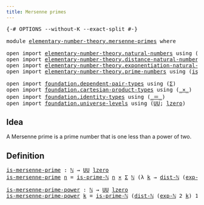 ```yaml
---
title: Mersenne primes
---
```


<pre class="Agda"><a id="41" class="Symbol">{-#</a> <a id="45" class="Keyword">OPTIONS</a> <a id="53" class="Pragma">--without-K</a> <a id="65" class="Pragma">--exact-split</a> <a id="79" class="Symbol">#-}</a>

<a id="84" class="Keyword">module</a> <a id="91" href="elementary-number-theory.mersenne-primes.html" class="Module">elementary-number-theory.mersenne-primes</a> <a id="132" class="Keyword">where</a>

<a id="139" class="Keyword">open</a> <a id="144" class="Keyword">import</a> <a id="151" href="elementary-number-theory.natural-numbers.html" class="Module">elementary-number-theory.natural-numbers</a> <a id="192" class="Keyword">using</a> <a id="198" class="Symbol">(</a><a id="199" href="elementary-number-theory.natural-numbers.html#1530" class="Datatype">ℕ</a><a id="200" class="Symbol">)</a>
<a id="202" class="Keyword">open</a> <a id="207" class="Keyword">import</a> <a id="214" href="elementary-number-theory.distance-natural-numbers.html" class="Module">elementary-number-theory.distance-natural-numbers</a> <a id="264" class="Keyword">using</a> <a id="270" class="Symbol">(</a><a id="271" href="elementary-number-theory.distance-natural-numbers.html#1255" class="Function">dist-ℕ</a><a id="277" class="Symbol">)</a>
<a id="279" class="Keyword">open</a> <a id="284" class="Keyword">import</a> <a id="291" href="elementary-number-theory.exponentiation-natural-numbers.html" class="Module">elementary-number-theory.exponentiation-natural-numbers</a> <a id="347" class="Keyword">using</a> <a id="353" class="Symbol">(</a><a id="354" href="elementary-number-theory.exponentiation-natural-numbers.html#685" class="Function">exp-ℕ</a><a id="359" class="Symbol">)</a>
<a id="361" class="Keyword">open</a> <a id="366" class="Keyword">import</a> <a id="373" href="elementary-number-theory.prime-numbers.html" class="Module">elementary-number-theory.prime-numbers</a> <a id="412" class="Keyword">using</a> <a id="418" class="Symbol">(</a><a id="419" href="elementary-number-theory.prime-numbers.html#1962" class="Function">is-prime-ℕ</a><a id="429" class="Symbol">)</a>

<a id="432" class="Keyword">open</a> <a id="437" class="Keyword">import</a> <a id="444" href="foundation.dependent-pair-types.html" class="Module">foundation.dependent-pair-types</a> <a id="476" class="Keyword">using</a> <a id="482" class="Symbol">(</a><a id="483" href="foundation-core.dependent-pair-types.html#515" class="Record">Σ</a><a id="484" class="Symbol">)</a>
<a id="486" class="Keyword">open</a> <a id="491" class="Keyword">import</a> <a id="498" href="foundation.cartesian-product-types.html" class="Module">foundation.cartesian-product-types</a> <a id="533" class="Keyword">using</a> <a id="539" class="Symbol">(</a><a id="540" href="foundation-core.cartesian-product-types.html#590" class="Function Operator">_×_</a><a id="543" class="Symbol">)</a>
<a id="545" class="Keyword">open</a> <a id="550" class="Keyword">import</a> <a id="557" href="foundation.identity-types.html" class="Module">foundation.identity-types</a> <a id="583" class="Keyword">using</a> <a id="589" class="Symbol">(</a><a id="590" href="foundation-core.identity-types.html#1865" class="Function Operator">_＝_</a><a id="593" class="Symbol">)</a>
<a id="595" class="Keyword">open</a> <a id="600" class="Keyword">import</a> <a id="607" href="foundation.universe-levels.html" class="Module">foundation.universe-levels</a> <a id="634" class="Keyword">using</a> <a id="640" class="Symbol">(</a><a id="641" href="foundation-core.universe-levels.html#235" class="Primitive">UU</a><a id="643" class="Symbol">;</a> <a id="645" href="Agda.Primitive.html#764" class="Primitive">lzero</a><a id="650" class="Symbol">)</a>
</pre>
## Idea

A Mersenne prime is a prime number that is one less than a power of two.

## Definition

<pre class="Agda"><a id="is-mersenne-prime"></a><a id="763" href="elementary-number-theory.mersenne-primes.html#763" class="Function">is-mersenne-prime</a> <a id="781" class="Symbol">:</a> <a id="783" href="elementary-number-theory.natural-numbers.html#1530" class="Datatype">ℕ</a> <a id="785" class="Symbol">→</a> <a id="787" href="foundation-core.universe-levels.html#235" class="Primitive">UU</a> <a id="790" href="Agda.Primitive.html#764" class="Primitive">lzero</a>
<a id="796" href="elementary-number-theory.mersenne-primes.html#763" class="Function">is-mersenne-prime</a> <a id="814" href="elementary-number-theory.mersenne-primes.html#814" class="Bound">n</a> <a id="816" class="Symbol">=</a> <a id="818" href="elementary-number-theory.prime-numbers.html#1962" class="Function">is-prime-ℕ</a> <a id="829" href="elementary-number-theory.mersenne-primes.html#814" class="Bound">n</a> <a id="831" href="foundation-core.cartesian-product-types.html#590" class="Function Operator">×</a> <a id="833" href="foundation-core.dependent-pair-types.html#515" class="Record">Σ</a> <a id="835" href="elementary-number-theory.natural-numbers.html#1530" class="Datatype">ℕ</a> <a id="837" class="Symbol">(λ</a> <a id="840" href="elementary-number-theory.mersenne-primes.html#840" class="Bound">k</a> <a id="842" class="Symbol">→</a> <a id="844" href="elementary-number-theory.distance-natural-numbers.html#1255" class="Function">dist-ℕ</a> <a id="851" class="Symbol">(</a><a id="852" href="elementary-number-theory.exponentiation-natural-numbers.html#685" class="Function">exp-ℕ</a> <a id="858" class="Number">2</a> <a id="860" href="elementary-number-theory.mersenne-primes.html#840" class="Bound">k</a><a id="861" class="Symbol">)</a> <a id="863" class="Number">1</a> <a id="865" href="foundation-core.identity-types.html#1865" class="Function Operator">＝</a> <a id="867" href="elementary-number-theory.mersenne-primes.html#814" class="Bound">n</a><a id="868" class="Symbol">)</a>

<a id="is-mersenne-prime-power"></a><a id="871" href="elementary-number-theory.mersenne-primes.html#871" class="Function">is-mersenne-prime-power</a> <a id="895" class="Symbol">:</a> <a id="897" href="elementary-number-theory.natural-numbers.html#1530" class="Datatype">ℕ</a> <a id="899" class="Symbol">→</a> <a id="901" href="foundation-core.universe-levels.html#235" class="Primitive">UU</a> <a id="904" href="Agda.Primitive.html#764" class="Primitive">lzero</a>
<a id="910" href="elementary-number-theory.mersenne-primes.html#871" class="Function">is-mersenne-prime-power</a> <a id="934" href="elementary-number-theory.mersenne-primes.html#934" class="Bound">k</a> <a id="936" class="Symbol">=</a> <a id="938" href="elementary-number-theory.prime-numbers.html#1962" class="Function">is-prime-ℕ</a> <a id="949" class="Symbol">(</a><a id="950" href="elementary-number-theory.distance-natural-numbers.html#1255" class="Function">dist-ℕ</a> <a id="957" class="Symbol">(</a><a id="958" href="elementary-number-theory.exponentiation-natural-numbers.html#685" class="Function">exp-ℕ</a> <a id="964" class="Number">2</a> <a id="966" href="elementary-number-theory.mersenne-primes.html#934" class="Bound">k</a><a id="967" class="Symbol">)</a> <a id="969" class="Number">1</a><a id="970" class="Symbol">)</a>
</pre>